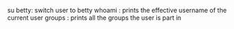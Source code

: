 su betty: switch user to betty
whoami : prints the effective username of the current user
groups : prints all the groups the user is part in
